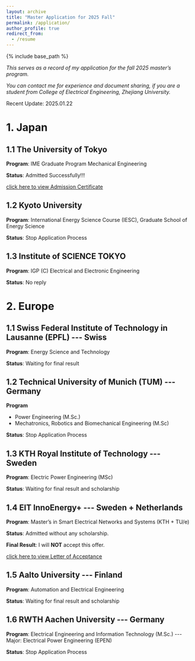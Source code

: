 ```yaml
---
layout: archive
title: "Master Application for 2025 Fall"
permalink: /application/
author_profile: true
redirect_from:
  - /resume
---
```


{% include base_path %}


*This serves as a record of my application for the fall 2025 master’s program.*

*You can contact me for experience and document sharing, if you are a student from College of Electrical Engineering, Zhejiang University.*

Recent Update: 2025.01.22

# 1. Japan

## 1.1 The University of Tokyo

**Program**: IME Graduate Program Mechanical Engineering

**Status**: Admitted Successfully!!!

[click here to view Admission Certificate](https://ZhuZixuan0809.github.io/files/UTokyo_Admission_Certificate.pdf)

## 1.2 Kyoto University

**Program**: International Energy Science Course (IESC), Graduate School of Energy Science

**Status**: Stop Application Process

## 1.3 Institute of SCIENCE TOKYO

**Program**: IGP (C) Electrical and Electronic Engineering

**Status**: No reply

# 2. Europe

## 1.1 Swiss Federal Institute of Technology in Lausanne (EPFL) --- Swiss

**Program**: Energy Science and Technology

**Status**: Waiting for final result

## 1.2 Technical University of Munich (TUM) --- Germany

**Program**

* Power Engineering (M.Sc.)
* Mechatronics, Robotics and Biomechanical Engineering (M.Sc)

**Status**: Stop Application Process

## 1.3 KTH Royal Institute of Technology --- Sweden

**Program**: Electric Power Engineering (MSc)

**Status**: Waiting for final result and scholarship

## 1.4 EIT InnoEnergy+ --- Sweden + Netherlands

**Program**: Master’s in Smart Electrical Networks and Systems (KTH + TU/e)

**Status**: Admitted without any scholarship.

**Final Result**: I will **NOT** accept this offer.

[click here to view Letter of Acceptance](https://ZhuZixuan0809.github.io/files/SENSE-Conditional-Acceptance-Letter.pdf)

## 1.5 Aalto University --- Finland

**Program**: Automation and Electrical Engineering

**Status**: Waiting for final result and scholarship

## 1.6 RWTH Aachen University --- Germany

**Program**: Electrical Engineering and Information Technology (M.Sc.) --- Major: Electrical Power Engineering (EPEN)

**Status**: Stop Application Process
